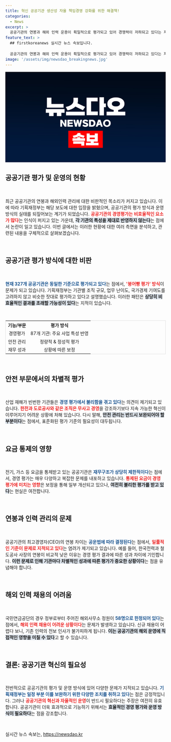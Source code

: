 ```yaml
---
title: 혁신 공공기관 생산성 자율 책임경영 강화를 위한 해결책!
categories:
  - News
excerpt: >
  공공기관의 연봉과 해외 인력 운용이 획일적으로 평가되고 있어 경쟁력이 저하되고 있다는 지적에 대해, 기재부는 평가 기준의 차별성과 향후 공정한 경영 평가 계획을 밝혔습니다. 자세한 내용은 클릭하여 확인하세요!
feature_text: >
  ## firstkoreanews 실시간 뉴스 속보입니다.

  공공기관의 연봉과 해외 인력 운용이 획일적으로 평가되고 있어 경쟁력이 저하되고 있다는 지적에 대해, 기재부는 평가 기준의 차별성과 향후 공정한 경영 평가 계획을 밝혔습니다. 자세한 내용은 클릭하여 확인하세요!
image: '/assets/img/newsdao_breakingnews.jpg'
---
```


<p><img src="/assets/img/newsdao_breakingnews.jpg" alt="firstkoreanews 속보" /></p>

<h2 data-ke-size="size26">공공기관 평가 및 운영의 현황</h2>

<p data-ke-size="size16">&nbsp;</p>

<p data-ke-size="size16">최근 공공기관의 연봉과 해외인력 관리에 대한 비판적인 목소리가 커지고 있습니다. 이에 따라 기획재정부는 해당 보도에 대한 입장을 밝혔으며, 공공기관의 평가 방식과 운영 방식의 실태를 되짚어보는 계기가 되었습니다. <b><span style="color: #ee2323;">공공기관의 경영평가는 비효율적인 요소가 많다</span></b>는 인식이 퍼지고 있는 가운데, <b><span style="background-color: #21538527;">각 기관의 특성을 제대로 반영하지 않는다</span></b>는 점에서 논란이 일고 있습니다. 이번 글에서는 이러한 현황에 대한 여러 측면을 분석하고, 관련된 내용을 구체적으로 살펴보겠습니다.</p>

<p data-ke-size="size16">&nbsp;</p>

<h2 data-ke-size="size26">공공기관 평가 방식에 대한 비판</h2>

<p data-ke-size="size16">&nbsp;</p>

<p data-ke-size="size16"><b><span style="color: #1a5490;">현재 327개 공공기관은 동일한 기준으로 평가되고 있다</span></b>는 점에서, <b><span style="color: #ee2323;">'붕어빵 평가' 방식</span></b>이 문제가 되고 있습니다. 기획재정부는 기관별 조직 규모, 업무 난이도, 국가경제 기여도를 고려하지 않고 비슷한 잣대로 평가하고 있다고 설명했습니다. 이러한 패턴은 <b><span style="background-color: #21538527;">상당히 비효율적인 결과를 초래할 가능성이 있다</span></b>는 지적이 있습니다.</p>

<p data-ke-size="size16">&nbsp;</p>

<table style="width: 100%; border: 1px solid #dddddd;">
  <tr>
    <th style="text-align: center;"><b>기능/부문</b></th>
    <th style="text-align: center;"><b>평가 방식</b></th>
  </tr>
  <tr>
    <td style="text-align: center;">경영평가</td>
    <td style="text-align: center;">87개 기관: 주요 사업 특성 반영</td>
  </tr>
  <tr>
    <td style="text-align: center;">안전 관리</td>
    <td style="text-align: center;">정량적 &amp; 정성적 평가</td>
  </tr>
  <tr>
    <td style="text-align: center;">재무 성과</td>
    <td style="text-align: center;">상황에 따른 보정</td>
  </tr>
</table>

<p data-ke-size="size16">&nbsp;</p>

<h2 data-ke-size="size26">안전 부문에서의 차별적 평가</h2>

<p data-ke-size="size16">&nbsp;</p>

<p data-ke-size="size16">산업 재해가 빈번한 기관들은 <b><span style="color: #1a5490;">경영 평가에서 불리함을 겪고 있다</span></b>는 의견이 제기되고 있습니다. <b><span style="color: #ee2323;">한전과 도로공사와 같은 조직은 무사고 경영</span></b>을 강조하기보다 지속 가능한 혁신이 이루어지기 어려운 상황에 처해 있습니다. 다시 말해, <b><span style="background-color: #21538527;">안전 관리는 반드시 보완되어야 할 부분이다</span></b>는 점에서, 표준화된 평가 기준의 필요성이 대두됩니다.</p>

<p data-ke-size="size16">&nbsp;</p>

<h2 data-ke-size="size26">요금 통제의 영향</h2>

<p data-ke-size="size16">&nbsp;</p>

<p data-ke-size="size16">전기, 가스 등 요금을 통제받고 있는 공공기관은 <b><span style="color: #1a5490;">재무구조가 상당히 제한적이다</span></b>는 점에서, 경영 평가는 매우 다양하고 복잡한 문제를 내포하고 있습니다. <b><span style="color: #ee2323;">통제된 요금이 경영 평가에 미치는 영향</span></b>은 보정을 통해 일부 개선되고 있으나, <b><span style="background-color: #21538527;">여전히 불리한 평가를 받고 있다</span></b>는 현실은 여전합니다.</p>

<p data-ke-size="size16">&nbsp;</p>

<h2 data-ke-size="size26">연봉과 인력 관리의 문제</h2>

<p data-ke-size="size16">&nbsp;</p>

<p data-ke-size="size16">공공기관의 최고경영자(CEO)의 연봉 차이는 <b><span style="color: #1a5490;">공운법에 따라 결정된다</span></b>는 점에서, <b><span style="color: #ee2323;">일률적인 기준이 문제로 지적되고 있다</span></b>는 염려가 제기되고 있습니다. 예를 들어, 한국전력과 철도공사 사장의 연봉이 비교적 낮은 이유는 경영 평가 결과에 따른 성과 차이에 기인합니다. <b><span style="background-color: #21538527;">이런 문제로 인해 기관마다 차별적인 성과에 따른 평가가 중요한 상황이다</span></b>는 점을 유념해야 합니다.</p>

<p data-ke-size="size16">&nbsp;</p>

<h2 data-ke-size="size26">해외 인력 채용의 어려움</h2>

<p data-ke-size="size16">&nbsp;</p>

<p data-ke-size="size16">국민연금공단의 경우 정부로부터 주어진 해외사무소 정원이 <b><span style="color: #1a5490;">58명으로 한정되어 있다</span></b>는 점에서, <b><span style="color: #ee2323;">해외 인력 채용이 어려운 상황이다</span></b>는 문제가 발생하고 있습니다. 신규 채용이 어렵다 보니, 기존 인력의 전보 인사가 불가피하게 됩니다. <b><span style="background-color: #21538527;">이는 공공기관의 해외 운영에 직접적인 영향을 미칠 수 있다</span></b>고 할 수 있습니다.</p>

<p data-ke-size="size16">&nbsp;</p>

<h2 data-ke-size="size26">결론: 공공기관 혁신의 필요성</h2>

<p data-ke-size="size16">&nbsp;</p>

<p data-ke-size="size16">전반적으로 공공기관의 평가 및 운영 방식에 있어 다양한 문제가 지적되고 있습니다. <b><span style="color: #1a5490;">기획재정부는 일정 부분 이를 보완하기 위한 다양한 조치를 취하고 있다</span></b>는 점은 긍정적입니다. 그러나 <b><span style="color: #ee2323;">공공기관의 혁신과 자율적인 운영</span></b>이 반드시 필요하다는 주장은 여전히 유효합니다. 공공기관이 더욱 효과적으로 기능하기 위해서는 <b><span style="background-color: #21538527;">효율적인 경영 평가와 운영 방식이 필요하다</span></b>는 점을 강조합니다.</p>

<p data-ke-size="size16">&nbsp;</p>
실시간 뉴스 속보는, <a href="https://newsdao.kr" rel="dofollow">https://newsdao.kr</a>


